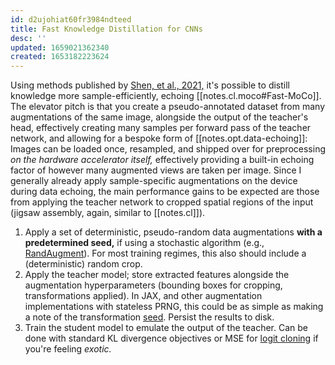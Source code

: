 ```yaml
---
id: d2ujohiat60fr3984ndteed
title: Fast Knowledge Distillation for CNNs
desc: ''
updated: 1659021362340
created: 1653182223624
---
```

Using methods published by [Shen, et al., 2021,][paper] it's possible to distill knowledge more sample-efficiently, echoing [[notes.cl.moco#Fast-MoCo]]. The elevator pitch is that you create a pseudo-annotated dataset from many augmentations of the same image, alongside the output of the teacher's head, effectively creating many samples per forward pass of the teacher network, and allowing for a bespoke form of [[notes.opt.data-echoing]]: Images can be loaded once, resampled, and shipped over for preprocessing _on the hardware accelerator itself,_ effectively providing a built-in echoing factor of however many augmented views are taken per image. Since I generally already apply sample-specific augmentations on the device during data echoing, the main performance gains to be expected are those from applying the teacher network to cropped spatial regions of the input (jigsaw assembly, again, similar to [[notes.cl]]).
1. Apply a set of deterministic, pseudo-random data augmentations **with a predetermined seed,** if using a stochastic algorithm (e.g., [RandAugment]). For most training regimes, this also should include a (deterministic) random crop. 
2. Apply the teacher model; store extracted features alongside the augmentation hyperparameters (bounding boxes for cropping, transformations applied). In JAX, and other augmentation implementations with stateless PRNG, this could be as simple as making a note of the transformation [seed][jax-rng]. Persist the results to disk. 
3. Train the student model to emulate the output of the teacher. Can be done with standard KL divergence objectives or MSE for [logit cloning][cloning] if you're feeling *exotic.*

[jax-rng]: https://jax.readthedocs.io/en/latest/jax.random.html
[paper]: https://arxiv.org/abs/2112.01528
[randaugment]: https://github.com/4rtemi5/imax
[cloning]: https://arxiv.org/abs/2105.08919